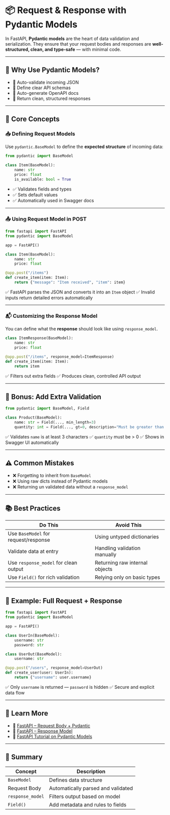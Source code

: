 # 📦 Request & Response with Pydantic Models

In FastAPI, **Pydantic models** are the heart of data validation and serialization.
They ensure that your request bodies and responses are **well-structured, clean, and type-safe** — with minimal code.

---

## 🚀 Why Use Pydantic Models?

- 🔹 Auto-validate incoming JSON
- 🔹 Define clear API schemas
- 🔹 Auto-generate OpenAPI docs
- 🔹 Return clean, structured responses

---

## 🧠 Core Concepts

### 📥 Defining Request Models

Use `pydantic.BaseModel` to define the **expected structure** of incoming data:

```python
from pydantic import BaseModel

class Item(BaseModel):
    name: str
    price: float
    is_available: bool = True
```

- ✅ Validates fields and types
- ✅ Sets default values
- ✅ Automatically used in Swagger docs

---

### 📤 Using Request Model in POST

```python
from fastapi import FastAPI
from pydantic import BaseModel

app = FastAPI()

class Item(BaseModel):
    name: str
    price: float

@app.post("/items")
def create_item(item: Item):
    return {"message": "Item received", "item": item}
```

✅ FastAPI parses the JSON and converts it into an `Item` object
✅ Invalid inputs return detailed errors automatically

---

### 📬 Customizing the Response Model

You can define what the **response** should look like using `response_model`.

```python
class ItemResponse(BaseModel):
    name: str
    price: float

@app.post("/items", response_model=ItemResponse)
def create_item(item: Item):
    return item
```

✅ Filters out extra fields
✅ Produces clean, controlled API output

---

## 🧪 Bonus: Add Extra Validation

```python
from pydantic import BaseModel, Field

class Product(BaseModel):
    name: str = Field(..., min_length=3)
    quantity: int = Field(..., gt=0, description="Must be greater than zero")
```

✅ Validates `name` is at least 3 characters
✅ `quantity` must be > 0
✅ Shows in Swagger UI automatically

---

## ⚠️ Common Mistakes

- ❌ Forgetting to inherit from `BaseModel`
- ❌ Using raw dicts instead of Pydantic models
- ❌ Returning un validated data without a `response_model`

---

## 📚 Best Practices

| Do This                               | Avoid This                     |
| ------------------------------------- | ------------------------------ |
| Use `BaseModel` for request/response  | Using untyped dictionaries     |
| Validate data at entry                | Handling validation manually   |
| Use `response_model` for clean output | Returning raw internal objects |
| Use `Field()` for rich validation     | Relying only on basic types    |

---

## 🧰 Example: Full Request + Response

```python
from fastapi import FastAPI
from pydantic import BaseModel

app = FastAPI()

class UserIn(BaseModel):
    username: str
    password: str

class UserOut(BaseModel):
    username: str

@app.post("/users", response_model=UserOut)
def create_user(user: UserIn):
    return {"username": user.username}
```

✅ Only `username` is returned — `password` is hidden
✅ Secure and explicit data flow

---

## 📘 Learn More

- 🔗 [FastAPI – Request Body + Pydantic](https://fastapi.tiangolo.com/tutorial/body/)
- 🔗 [FastAPI – Response Model](https://fastapi.tiangolo.com/tutorial/response-model/)
- 🎥 [FastAPI Tutorial on Pydantic Models](https://www.youtube.com/watch?v=0sOvCWFmrtA&t=2070s)

---

## 🚀 Summary

| Concept          | Description                        |
| ---------------- | ---------------------------------- |
| `BaseModel`      | Defines data structure             |
| Request Body     | Automatically parsed and validated |
| `response_model` | Filters output based on model      |
| `Field()`        | Add metadata and rules to fields   |

